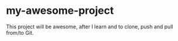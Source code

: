 # my-awesome-project

This project will be awesome, after I learn and to clone, push and pull from/to Git.
